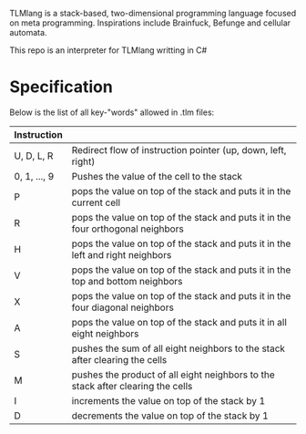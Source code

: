 TLMlang is a stack-based, two-dimensional programming language focused on meta programming.
Inspirations include Brainfuck, Befunge and cellular automata.

This repo is an interpreter for TLMlang writting in C#

# Specification
Below is the list of all key-"words" allowed in .tlm files:

| Instruction   | |
| - | - |
| U, D, L, R    | Redirect flow of instruction pointer (up, down, left, right)  |
| 0, 1, ..., 9  | Pushes the value of the cell to the stack  |
| P | pops the value on top of the stack and puts it in the current cell |
| R | pops the value on top of the stack and puts it in the four orthogonal neighbors |
| H | pops the value on top of the stack and puts it in the left and right neighbors |
| V | pops the value on top of the stack and puts it in the top and bottom neighbors |
| X | pops the value on top of the stack and puts it in the four diagonal neighbors |
| A | pops the value on top of the stack and puts it in all eight neighbors |
| S | pushes the sum of all eight neighbors to the stack after clearing the cells |
| M | pushes the product of all eight neighbors to the stack after clearing the cells |
| I | increments the value on top of the stack by 1 |
| D | decrements the value on top of the stack by 1 |
